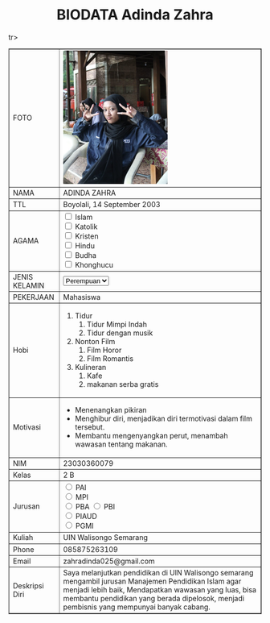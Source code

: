 <!DOCTYPE html>
<html>
<head>
<title>BIODATA PUTRI</title>
</head>
<body>
<h1 align="center">BIODATA Adinda Zahra</h1>
<table width="745" border="1" cellspacing="0" cellpadding="5" align="center">
<td>FOTO</td>
<td> <img src="Dinda Photo.jpg"200px" height="265px"></td>
</tr>
<tr>
<td>NAMA</td>
<td>ADINDA ZAHRA</td>
</tr>
<tr>
<td>TTL</td>
<td>Boyolali, 14 September 2003</td>
</tr>
<tr>
  <td>AGAMA</td>
  <td><input type="checkbox" id="vehicle1" name="vehicle1" value="Agama 1">
    <label for="vehicle1"> Islam</label><br>
    <input type="checkbox" id="vehicle2" name="vehicle2" value="Agama 2">
    <label for="vehicle1"> Katolik</label><br>
    <input type="checkbox" id="vehicle2" name="vehicle2" value="Agama 3">
    <label for="vehicle2"> Kristen</label><br>
    <input type="checkbox" id="vehicle3" name="vehicle3" value="Agama 4">
    <label for="vehicle3"> Hindu</label><br>
    <input type="checkbox" id="vehicle1" name="vehicle1" value="Agama 5">
    <label for="vehicle1"> Budha</label><br>
    <input type="checkbox" id="vehicle2" name="vehicle2" value="Agama 6">
    <label for="vehicle2"> Khonghucu</label><br>
      </select>
      </form></td>
  </tr>
<tr>
<td>JENIS KELAMIN</td>
<td><form action="proses.php" method="get">
    <select name='jenis kelamin'>
      <option value='Perempuan'>Perempuan</option>
      <option value='Laki-Laki'>Laki-Laki</option>
    </select></form></td>
</tr>
<tr>
<td>PEKERJAAN</td>
<td>Mahasiswa</td>
</tr>
<tr>
  <td>Hobi</td>
  <td>
    <ol>
      <li>Tidur
      <ol>
          <li>Tidur Mimpi Indah</li>
          <li>Tidur dengan musik</li>
          </ol>
      <li>Nonton Film
      <ol>
          <li>Film Horor</li>
          <li>Film Romantis</li>
          </ol>
      <li>Kulineran 
      <ol>
          <li>Kafe</li>
          <li>makanan serba gratis</li>
          </ol>
    </ol>
  </select>
  <tr>
<td>Motivasi</td>
<td><ul>
    <li>Menenangkan pikiran<main></main> </li>
    <li>Menghibur diri, menjadikan diri termotivasi dalam film tersebut.  </li>
    <li>Membantu mengenyangkan perut, menambah wawasan tentang makanan.</li>
</ul></td>
</tr>
<tr>
<td>NIM</td>
<td>23030360079</td>
</tr>
<tr>
<td>Kelas</td>
<td>2 B</td>
</tr>
tr>
<td>Jurusan</td>
<td> <input type="radio" id="PAI" name="fav_language" value="PAI">
  <label for="PAI">PAI</label><br>
  <input type="radio" id="MPI" name="fav_language" value="MPI">
  <label for="MPI">MPI</label><br>
  <input type="radio" id="PBA" name="fav_language" value="PBA">
  <label for="PBA">PBA</label>
  <input type="radio" id="PBI" name="fav_language" value="PBI">
  <label for="PBI">PBI</label><br>
  <input type="radio" id="PIAUD" name="fav_language" value="PIAUD">
  <label for="PIAUD">PIAUD</label><br>
  <input type="radio" id="PGMI" name="fav_language" value="PGMI">
  <label for="PGMI">PGMI</label></td>
</tr>
<tr>
<td>Kuliah</td>
<td>UIN Walisongo Semarang</td>
</tr>
<tr>
<td>Phone</td>
<td>085875263109</td>
</tr>
<tr>
<td>Email</td>
<td>zahradinda025@gmail.com</td>
</tr>
<tr>
<td>Deskripsi Diri</td>
<td> Saya melanjutkan pendidikan di UIN Walisongo semarang mengambil jurusan Manajemen Pendidikan Islam 
    agar menjadi lebih baik, Mendapatkan wawasan yang luas, bisa membantu pendidikan yang berada dipelosok,
    menjadi pembisnis yang mempunyai banyak cabang. </td>
</tr>
</table>
</body>
</html>
